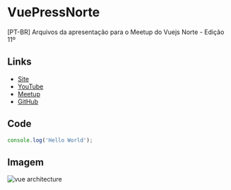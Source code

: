 # VuePressNorte
[PT-BR] Arquivos da apresentação para o Meetup do Vuejs Norte - Edição 11º

## Links
- [Site](http://www.vuejsnorte.com.br/)
- [YouTube](https://www.youtube.com/vuejsnorte)
- [Meetup](https://www.meetup.com/pt-BR/Vue-js-Norte/)
- [GitHub](https://github.com/vuejs-norte)

## Code

```js
console.log('Hello World');
```

## Imagem

![vue architecture](https://vuepress.vuejs.org/architecture.png)
